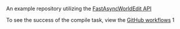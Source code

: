 An example repository utilizing the [FastAsyncWorldEdit API](https://github.com/IntellectualSites/FastAsyncWorldEdit-Documentation/wiki/API-Usage)

To see the success of the compile task, view the [GitHub workflows](https://github.com/NotMyFault/FastAsyncWorldEdit-TestPlugin/actions/workflows/build.yml) 1

